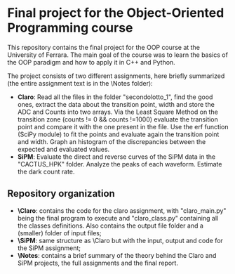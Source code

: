 # Final project for the Object-Oriented Programming course

This repository contains the final project for the OOP course at the University of Ferrara.
The main goal of the course was to learn the basics of the OOP paradigm and how to apply it in C++ and Python.

The project consists of two different assignments, here briefly summarized (the entire assignment text is in the \Notes folder):
- **Claro**: Read all the files in the folder "secondolotto_1", find the good ones, extract the data about the transition point, width and store the ADC and Counts into two arrays. Via the Least Square Method on the transition zone (counts != 0 && counts !=1000) evaluate the transition point and compare it with the one present in the file. Use the erf function (SciPy module) to fit the points and evaluate again the transition point and width. Graph an histogram of the discrepancies between the expected and evaluated values.
- **SiPM**: Evaluate the direct and reverse curves of the SiPM data in the "CACTUS_HPK" folder. Analyze the peaks of each waveform. Estimate the dark count rate.


## Repository organization
- **\Claro**: contains the code for the claro assignment, with "claro_main.py" being the final program to execute and "claro_class.py" containing all the classes definitions. Also contains the output file folder and a (smaller) folder of input files;
- **\SiPM**: same structure as \Claro but with the input, output and code for the SiPM assignment;
- **\Notes**: contains a brief summary of the theory behind the Claro and SiPM projects, the full assignments and the final report.
